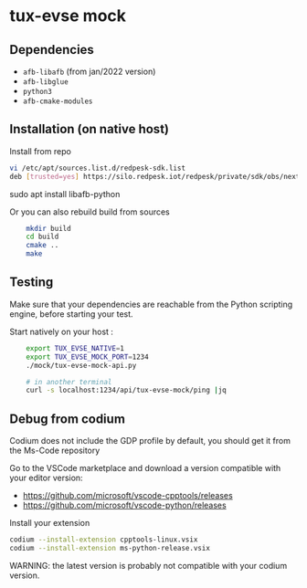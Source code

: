 # tux-evse mock

## Dependencies

* `afb-libafb` (from jan/2022 version)
* `afb-libglue`
* `python3`
* `afb-cmake-modules`

## Installation (on native host)

Install from repo

```bash
vi /etc/apt/sources.list.d/redpesk-sdk.list
deb [trusted=yes] https://silo.redpesk.iot/redpesk/private/sdk/obs/next/sdk/xUbuntu_22.04/latest/ ./
```

sudo apt install libafb-python

Or you can also rebuild build from sources

```bash
    mkdir build
    cd build
    cmake ..
    make
```

## Testing

Make sure that your dependencies are reachable from the Python scripting engine, before starting your test.

Start natively on your host :

```bash
    export TUX_EVSE_NATIVE=1
    export TUX_EVSE_MOCK_PORT=1234
    ./mock/tux-evse-mock-api.py

    # in another terminal
    curl -s localhost:1234/api/tux-evse-mock/ping |jq

```

## Debug from codium

Codium does not include the GDP profile by default, you should get it from the Ms-Code repository

Go to the VSCode marketplace and download a version compatible with your editor version:

* https://github.com/microsoft/vscode-cpptools/releases
* https://github.com/microsoft/vscode-python/releases

Install your extension

```bash
codium --install-extension cpptools-linux.vsix
codium --install-extension ms-python-release.vsix
```

WARNING: the latest version is probably not compatible with your codium version.

